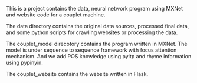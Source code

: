 This is a project contains the data, neural network program using MXNet and website code for a couplet machine.

The data directory contains the original data sources, processed final data, and some python scripts for crawling websites or processing the data.

The couplet_model direcotory contains the program written in MXNet. The model is under sequence to sequence framework with focus attention mechanism. And we add POS knowledge using pyltp and rhyme information using pypinyin.

The couplet_website contains the website written in Flask.